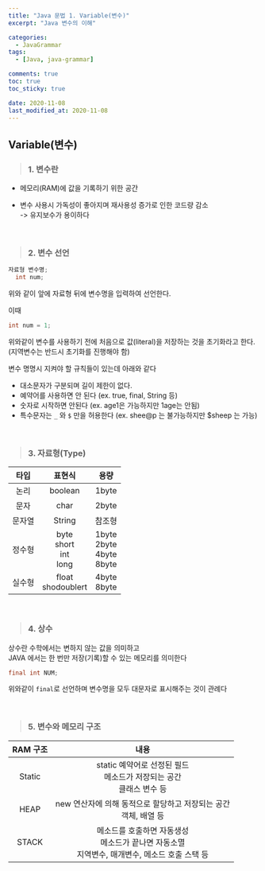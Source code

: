 ```yaml
---
title: "Java 문법 1. Variable(변수)"
excerpt: "Java 변수의 이해"

categories:
  - JavaGrammar
tags:
  - [Java, java-grammar]

comments: true
toc: true
toc_sticky: true

date: 2020-11-08
last_modified_at: 2020-11-08
---
```


## Variable(변수)

> ### 1. 변수란

- 메모리(RAM)에 값을 기록하기 위한 공간
- 변수 사용시 가독성이 좋아지며 재사용성 증가로 인한 코드량 감소  
  -> 유지보수가 용이하다

  <br>

> ### 2. 변수 선언

```java
자료형 변수명;
  int num;
```

위와 같이 앞에 자료형 뒤에 변수명을 입력하여 선언한다.

이때

```java
int num = 1;
```

위와같이 변수를 사용하기 전에 처음으로 값(literal)을 저장하는 것을 초기화라고 한다. (지역변수는 반드시 초기화를 진행해야 함)

변수 명명시 지켜야 할 규칙들이 있는데 아래와 같다

- 대소문자가 구분되며 길이 제한이 없다.
- 예약어를 사용하면 안 된다 (ex. true, final, String 등)
- 숫자로 시작하면 안된다 (ex. age1은 가능하지만 1age는 안됨)
- 특수문자는 `_` 와 `$` 만을 허용한다 (ex. shee@p 는 불가능하지만 $sheep 는 가능)

<br>

> ### 3. 자료형(Type)

|  타입  |            표현식            |               용량                |
| :----: | :--------------------------: | :-------------------------------: |
|  논리  |           boolean            |               1byte               |
|  문자  |             char             |               2byte               |
| 문자열 |            String            |              참조형               |
| 정수형 | byte<br>short<br>int<br>long | 1byte<br>2byte<br>4byte<br> 8byte |
| 실수형 |    float <br> shodoublert    |         4byte <br> 8byte          |

  <br>

> ### 4. 상수

상수란 수학에서는 변하지 않는 값을 의미하고  
JAVA 에서는 한 번만 저장(기록)할 수 있는 메모리를 의미한다

```java
final int NUM;
```

위와같이 `final`로 선언하며 변수명을 모두 대문자로 표시해주는 것이 관례다

<br>

> ### 5. 변수와 메모리 구조

| RAM 구조 |                                                 내용                                                  |
| :------: | :---------------------------------------------------------------------------------------------------: |
|  Static  |              static 예약어로 선정된 필드 <br> 메소드가 저장되는 공간 <br> 클래스 변수 등              |
|   HEAP   |                 new 연산자에 의해 동적으로 할당하고 저장되는 공간 <br> 객체, 배열 등                  |
|  STACK   | 메소드를 호출하면 자동생성 <br> 메소드가 끝나면 자동소멸 <br> 지역변수, 매개변수, 메소드 호출 스택 등 |
